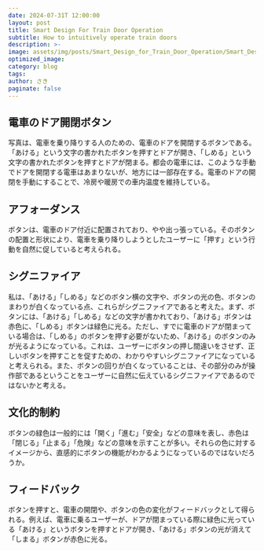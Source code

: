 ```yaml
---
date: 2024-07-31T 12:00:00
layout: post
title: Smart Design For Train Door Operation
subtitle: How to intuitively operate train doors
description: >-
image: assets/img/posts/Smart_Design_for_Train_Door_Operation/Smart_Design_for_Train_Door_Operation.jpg
optimized_image: 
category: blog
tags: 
author: さき
paginate: false
---
```


## 電車のドア開閉ボタン

写真は、電車を乗り降りする人のための、電車のドアを開閉するボタンである。「あける」という文字の書かれたボタンを押すとドアが開き、「しめる」という文字の書かれたボタンを押すとドアが閉まる。都会の電車には、このような手動でドアを開閉する電車はあまりないが、地方には一部存在する。電車のドアの開閉を手動にすることで、冷房や暖房での車内温度を維持している。

## アフォーダンス

ボタンは、電車のドア付近に配置されており、やや出っ張っている。そのボタンの配置と形状により、電車を乗り降りしようとしたユーザーに「押す」という行動を自然に促していると考えられる。

## シグニファイア

私は、「あける」「しめる」などのボタン横の文字や、ボタンの光の色、ボタンのまわりが白くなっている点、これらがシグニファイアであると考えた。まず、ボタンには、「あける」「しめる」などの文字が書かれており、「あける」ボタンは赤色に、「しめる」ボタンは緑色に光る。ただし、すでに電車のドアが閉まっている場合は、「しめる」のボタンを押す必要がないため、「あける」のボタンのみが光るようになっている。これは、ユーザーにボタンの押し間違いをさせず、正しいボタンを押すことを促すための、わかりやすいシグニファイアになっていると考えられる。また、ボタンの回りが白くなっていることは、その部分のみが操作部であるということをユーザーに自然に伝えているシグニファイアであるのではないかと考える。

## 文化的制約

ボタンの緑色は一般的には「開く」「進む」「安全」などの意味を表し、赤色は「閉じる」「止まる」「危険」などの意味を示すことが多い。それらの色に対するイメージから、直感的にボタンの機能がわかるようになっているのではないだろうか。

## フィードバック

ボタンを押すと、電車の開閉や、ボタンの色の変化がフィードバックとして得られる。例えば、電車に乗るユーザーが、ドアが閉まっている際に緑色に光っている「あける」というボタンを押すとドアが開き、「あける」ボタンの光が消えて「しまる」ボタンが赤色に光る。